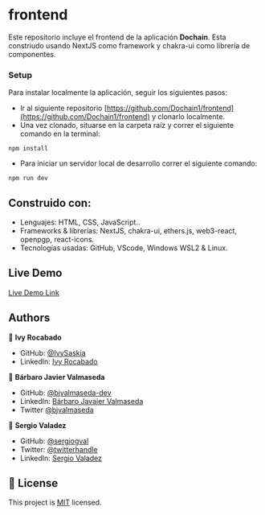 # frontend

Este repositorio incluye el frontend de la aplicación **Dochain**. Esta constriudo usando NextJS como framework y chakra-ui como librería de componentes.


### Setup

Para instalar localmente la aplicación, seguir los siguientes pasos:
- Ir al siguiente repositorio [https://github.com/Dochain1/frontend](https://github.com/Dochain1/frontend) y clonarlo localmente.
- Una vez clonado, situarse en la carpeta raíz y correr el siguiente comando en la terminal:
```
npm install
```
- Para iniciar un servidor local de desarrollo correr el siguiente comando:
```
npm run dev
```

## Construido con:

- Lenguajes: HTML, CSS, JavaScript..
- Frameworks & librerías: NextJS, chakra-ui, ethers.js, web3-react, openpgp, react-icons.
- Tecnologías usadas: GitHub, VScode, Windows WSL2 & Linux.

## Live Demo

[Live Demo Link](https://dochain.vercel.app/)

## Authors

👤 **Ivy Rocabado**

- GitHub: [@IvySaskia](https://github.com/IvySaskia)
- LinkedIn: [Ivy Rocabado](https://www.linkedin.com/in/ivy-rocabado/)

👤 **Bárbaro Javier Valmaseda**

- GitHub: [@bjvalmaseda-dev](https://github.com/bjvalmaseda-dev)
- LinkedIn: [Bárbaro Javaier Valmaseda](https://linkedin/.com/in/bjvalmaseda)
- Twitter [@bjvalmaseda](https://twitter.com/bjvalmaseda)

👤 **Sergio Valadez**

- GitHub: [@sergiogval](https://github.com/sergiogval)
- Twitter: [@twitterhandle](https://twitter.com/sgvldz)
- LinkedIn: [Sergio Valadez](https://linkedin.com/in/linkedinhandle)

## 📝 License

This project is [MIT](./MIT.md) licensed.
